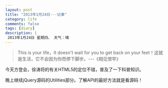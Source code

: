 ```yaml
---
layout: post
title: "2013年1月24日---记事"
category: life
comments: false
tags: [diary]
description: |
 2013年1月24日 星期四、 天气：晴
---
```


> ​This is your life，It doesn't wait for you to get back on your feet！这就是生活，它不会因为你而停下脚步。---《相见恨早》

今天方登会，徐涛将的有关HTML5的定位不错，普及了一下科普知识。

晚上继续jQuery源码的Utilities部分。了解API的最好方法就是看源码！

